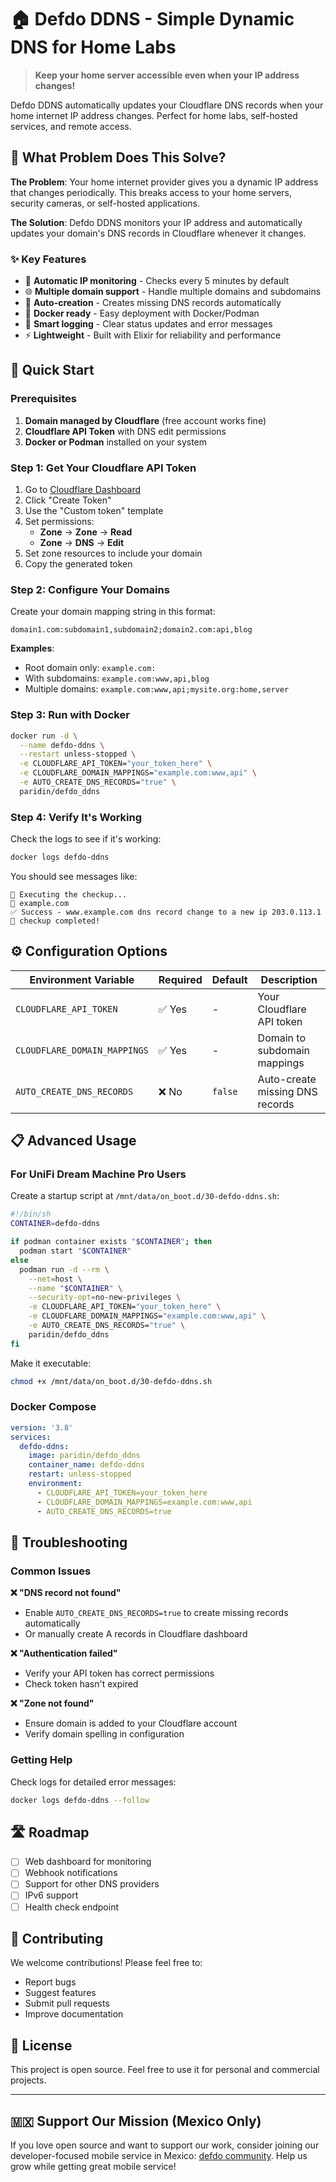 # 🏠 Defdo DDNS - Simple Dynamic DNS for Home Labs

> **Keep your home server accessible even when your IP address changes!**

Defdo DDNS automatically updates your Cloudflare DNS records when your home internet IP address changes. Perfect for home labs, self-hosted services, and remote access.

## 🤔 What Problem Does This Solve?

**The Problem**: Your home internet provider gives you a dynamic IP address that changes periodically. This breaks access to your home servers, security cameras, or self-hosted applications.

**The Solution**: Defdo DDNS monitors your IP address and automatically updates your domain's DNS records in Cloudflare whenever it changes.

### ✨ Key Features

- 🔄 **Automatic IP monitoring** - Checks every 5 minutes by default
- 🌐 **Multiple domain support** - Handle multiple domains and subdomains
- 🚀 **Auto-creation** - Creates missing DNS records automatically
- 🐳 **Docker ready** - Easy deployment with Docker/Podman
- 📝 **Smart logging** - Clear status updates and error messages
- ⚡ **Lightweight** - Built with Elixir for reliability and performance

## 🚀 Quick Start

### Prerequisites

1. **Domain managed by Cloudflare** (free account works fine)
2. **Cloudflare API Token** with DNS edit permissions
3. **Docker or Podman** installed on your system

### Step 1: Get Your Cloudflare API Token

1. Go to [Cloudflare Dashboard](https://dash.cloudflare.com/profile/api-tokens)
2. Click "Create Token"
3. Use the "Custom token" template
4. Set permissions:
   - **Zone** → **Zone** → **Read**
   - **Zone** → **DNS** → **Edit**
5. Set zone resources to include your domain
6. Copy the generated token

### Step 2: Configure Your Domains

Create your domain mapping string in this format:
```
domain1.com:subdomain1,subdomain2;domain2.com:api,blog
```

**Examples**:
- Root domain only: `example.com:`
- With subdomains: `example.com:www,api,blog`
- Multiple domains: `example.com:www,api;mysite.org:home,server`

### Step 3: Run with Docker

```bash
docker run -d \
  --name defdo-ddns \
  --restart unless-stopped \
  -e CLOUDFLARE_API_TOKEN="your_token_here" \
  -e CLOUDFLARE_DOMAIN_MAPPINGS="example.com:www,api" \
  -e AUTO_CREATE_DNS_RECORDS="true" \
  paridin/defdo_ddns
```

### Step 4: Verify It's Working

Check the logs to see if it's working:
```bash
docker logs defdo-ddns
```

You should see messages like:
```
🏪 Executing the checkup...
🏪 example.com
✅ Success - www.example.com dns record change to a new ip 203.0.113.1
🏪 checkup completed!
```

## ⚙️ Configuration Options

| Environment Variable | Required | Default | Description |
|---------------------|----------|---------|-------------|
| `CLOUDFLARE_API_TOKEN` | ✅ Yes | - | Your Cloudflare API token |
| `CLOUDFLARE_DOMAIN_MAPPINGS` | ✅ Yes | - | Domain to subdomain mappings |
| `AUTO_CREATE_DNS_RECORDS` | ❌ No | `false` | Auto-create missing DNS records |

## 📋 Advanced Usage

### For UniFi Dream Machine Pro Users

Create a startup script at `/mnt/data/on_boot.d/30-defdo-ddns.sh`:

```bash
#!/bin/sh
CONTAINER=defdo-ddns

if podman container exists "$CONTAINER"; then
  podman start "$CONTAINER"
else
  podman run -d --rm \
    --net=host \
    --name "$CONTAINER" \
    --security-opt=no-new-privileges \
    -e CLOUDFLARE_API_TOKEN="your_token_here" \
    -e CLOUDFLARE_DOMAIN_MAPPINGS="example.com:www,api" \
    -e AUTO_CREATE_DNS_RECORDS="true" \
    paridin/defdo_ddns
fi
```

Make it executable:
```bash
chmod +x /mnt/data/on_boot.d/30-defdo-ddns.sh
```

### Docker Compose

```yaml
version: '3.8'
services:
  defdo-ddns:
    image: paridin/defdo_ddns
    container_name: defdo-ddns
    restart: unless-stopped
    environment:
      - CLOUDFLARE_API_TOKEN=your_token_here
      - CLOUDFLARE_DOMAIN_MAPPINGS=example.com:www,api
      - AUTO_CREATE_DNS_RECORDS=true
```

## 🔧 Troubleshooting

### Common Issues

**❌ "DNS record not found"**
- Enable `AUTO_CREATE_DNS_RECORDS=true` to create missing records automatically
- Or manually create A records in Cloudflare dashboard

**❌ "Authentication failed"**
- Verify your API token has correct permissions
- Check token hasn't expired

**❌ "Zone not found"**
- Ensure domain is added to your Cloudflare account
- Verify domain spelling in configuration

### Getting Help

Check logs for detailed error messages:
```bash
docker logs defdo-ddns --follow
```

## 🛣️ Roadmap

- [ ] Web dashboard for monitoring
- [ ] Webhook notifications
- [ ] Support for other DNS providers
- [ ] IPv6 support
- [ ] Health check endpoint

## 🤝 Contributing

We welcome contributions! Please feel free to:
- Report bugs
- Suggest features
- Submit pull requests
- Improve documentation

## 📄 License

This project is open source. Feel free to use it for personal and commercial projects.

---

## 🇲🇽 Support Our Mission (Mexico Only)

If you love open source and want to support our work, consider joining our developer-focused mobile service in Mexico: [defdo community](https://shop.defdo.dev/?dcode=defdo_ddns&scode=github). Help us grow while getting great mobile service!

